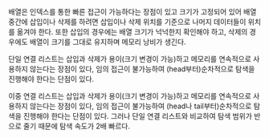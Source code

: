 
배열은 인덱스를 통한 빠른 접근이 가능하다는 장점이 있고 
크기가 고정되어 있어 배열 중간에 삽입이나 삭제를 하려면
삽입이나 삭제 위치를 기준으로 나머지 데이터들이 위치를 옮겨야 한다.
또한 삽입의 경우에는 배열 크기가 넉넉한지 확인해야 하고,
삭제의 경우에도 배열이 크기를 그대로 유지하며 메모리 낭비가 생긴다.

단일 연결 리스트는 삽입과 삭제가 용이(크기 변경이 가능)하고
메모리를 연속적으로 사용하지 않는다는 장점이 있다,
임의 접근이 불가능하여 (head부터)순차적으로 탐색을 진행해야 한다는 단점이 있다.

이중 연결 리스트는 삽입과 삭제가 용이(크기 변경이 가능)하고
메모리를 연속적으로 사용하지 않는다는 장점이 있다,
임의 접근이 불가능하여 (head나 tail부터)순차적으로 탐색을 진행해야 한다는 단점이 있다.
그러나 단일 연결 리스트와 비교하여 탐색 범위가 반으로 줄기 때문에 탐색 속도가 2배 빠르다.

